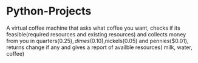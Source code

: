 # Python-Projects
A virtual coffee machine that asks what coffee you want, checks if its feasible(required resources and existing resources) and collects money from you in quarters($0.25), dimes($0.10),nickels(0.05) and pennies($0.01), returns change if any and gives a report of availble resources( milk, water, coffee) 

